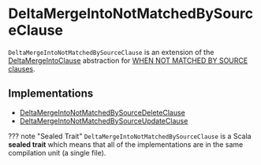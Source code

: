 # DeltaMergeIntoNotMatchedBySourceClause

`DeltaMergeIntoNotMatchedBySourceClause` is an extension of the [DeltaMergeIntoClause](DeltaMergeIntoClause.md) abstraction for [WHEN NOT MATCHED BY SOURCE clauses](#implementations).

## Implementations

* [DeltaMergeIntoNotMatchedBySourceDeleteClause](DeltaMergeIntoNotMatchedBySourceDeleteClause.md)
* [DeltaMergeIntoNotMatchedBySourceUpdateClause](DeltaMergeIntoNotMatchedBySourceUpdateClause.md)

??? note "Sealed Trait"
    `DeltaMergeIntoNotMatchedBySourceClause` is a Scala **sealed trait** which means that all of the implementations are in the same compilation unit (a single file).
